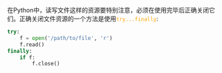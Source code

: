 在Python中，读写文件这样的资源要特别注意，必须在使用完毕后正确关闭它们。正确关闭文件资源的一个方法是使用<font color=orange >`try...finally`</font>:
```python
try:
    f = open('/path/to/file', 'r')
    f.read()
finally:
    if f:
        f.close()
```



